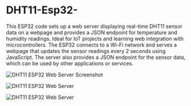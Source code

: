 # DHT11-Esp32-
This ESP32 code sets up a web server displaying real-time DHT11 sensor data on a webpage and provides a JSON endpoint for temperature and humidity readings.
Ideal for IoT projects and learning web integration with microcontrollers.
The ESP32 connects to a Wi-Fi network and serves a webpage that updates the sensor readings every 2 seconds using JavaScript.
The server also provides a JSON endpoint for the sensor data, which can be used by other applications or services. 


![DHT11 ESP32 Web Server Screenshot](https://github.com/ttk4001/DHT11-Esp32-/blob/main/Screenshot%20(169).png)

![DHT11 ESP32 Web Server ](https://github.com/ttk4001/DHT11-Esp32-/blob/main/ESP32-interfacing-with-dht11.png)

![DHT11 ESP32 Web Server ](https://github.com/ttk4001/DHT11-Esp32-/blob/main/DHT11-sensor-module-pinout_Electrothinks.webp)

